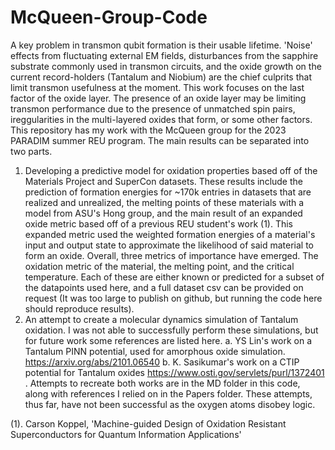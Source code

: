 # McQueen-Group-Code
A key problem in transmon qubit formation is their usable lifetime. 'Noise' effects from fluctuating external EM fields, disturbances from the sapphire substrate commonly used in transmon circuits, and the oxide growth on the current record-holders (Tantalum and Niobium) are the chief culprits that limit transmon usefulness at the moment. This work focuses on the last factor of the oxide layer. The presence of an oxide layer may be limiting transmon performance due to the presence of unmatched spin pairs, ireggularities in the multi-layered oxides that form, or some other factors. 
This repository has my work with the McQueen group for the 2023 PARADIM summer REU program. The main results can be separated into two parts.
1. Developing a predictive model for oxidation properties based off of the Materials Project and SuperCon datasets.
These results include the prediction of formation energies for ~170k entries in datasets that are realized and unrealized, the melting points of these materials with a model from ASU's Hong group, and the main result of an expanded oxide metric based off of a previous REU student's work (1).
This expanded metric used the weighted formation energies of a material's input and output state to approximate the likelihood of said material to form an oxide.
Overall, three metrics of importance have emerged. The oxidation metric of the material, the melting point, and the critical temperature. Each of these are either known or predicted for a subset of the datapoints used here, and a full dataset csv can be provided on request (It was too large to publish on github, but running the code here should reproduce results).
2. An attempt to create a molecular dynamics simulation of Tantalum oxidation. I was not able to successfully perform these simulations, but for future work some references are listed here.
a. YS Lin's work on a Tantalum PINN potential, used for amorphous oxide simulation.  https://arxiv.org/abs/2101.06540
b. K. Sasikumar's work on a CTIP potential for Tantalum oxides https://www.osti.gov/servlets/purl/1372401 . 
Attempts to recreate both works are in the MD folder in this code, along with references I relied on in the Papers folder. These attempts, thus far, have not been successful as the oxygen atoms disobey logic.


(1). Carson Koppel, 'Machine-guided Design of Oxidation Resistant Superconductors for Quantum Information Applications'
